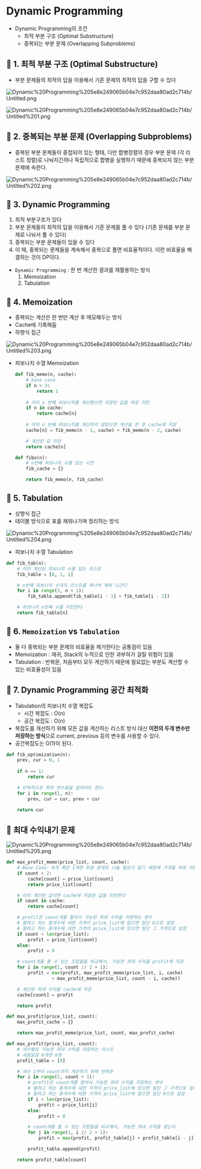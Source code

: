 # Dynamic Programming

- Dynamic Programming의 조건
    - 최적 부분 구조  (Optimal Substructure)
    - 중복되는 부분 문제 (Overlapping Subproblems)

## 📌 1. 최적 부분 구조 (Optimal Substructure)

- 부분 문제들의 최적의 답을 이용해서 기존 문제의 최적의 답을 구할 수 있다

![Dynamic%20Programming%205e8e249065b04e7c952daa80ad2c714b/Untitled.png](Dynamic%20Programming%205e8e249065b04e7c952daa80ad2c714b/Untitled.png)

![Dynamic%20Programming%205e8e249065b04e7c952daa80ad2c714b/Untitled%201.png](Dynamic%20Programming%205e8e249065b04e7c952daa80ad2c714b/Untitled%201.png)

## 📌 2. 중복되는 부분 문제 (Overlapping Subproblems)

- 중복된 부분 문제들이 중첩되어 있는 형태, 다만 합병정렬의 경우 부분 문제 (각 리스트 정렬)로 나눠지긴하나 독립적으로 합병을 실행하기 때문에 중복되지 않는 부분 문제에 속한다.

![Dynamic%20Programming%205e8e249065b04e7c952daa80ad2c714b/Untitled%202.png](Dynamic%20Programming%205e8e249065b04e7c952daa80ad2c714b/Untitled%202.png)

## 📌 3. Dynamic Programming

1. 최적 부분구조가 있다
2. 부분 문제들의 최적의 답을 이용해서 기존 문제를 풀 수 있다 (기존 문제를 부분 문제로 나눠서 풀 수 있다)
3. 중복되는 부분 문제들이 있을 수 있다
4. 이 때, 중복되는 문제들을 계속해서 중복으로 풀면 비효율적이다. 이런 비효율을 해결하는 것이 DP이다. 
- `Dynamic Programming` : 한 번 계산한 결과를 재활용하는 방식
    1. Memoization
    2. Tabulation
    

## 📌 4. Memoization

- 중복되는 계산은 한 번만 계산 후 메모해두는 방식
- Cache에 기록해둠
- 하향식 접근

![Dynamic%20Programming%205e8e249065b04e7c952daa80ad2c714b/Untitled%203.png](Dynamic%20Programming%205e8e249065b04e7c952daa80ad2c714b/Untitled%203.png)

- 피보나치 수열 Memoization
    
    ```python
    def fib_memo(n, cache):
    	# base case
    	if n < 3:
    		return 1
    	
    	# 이미 n 번째 피보나치를 계산했으면 저장된 값을 바로 리턴
    	if n in cache:
    		return cache[n]
    	
    	# 아직 n 번째 피보나치를 계산하지 않았으면 계산을 한 후 cache에 저장 
    	cache[n] = fib_memo(n - 1, cache) + fib_memo(n - 2, cache)
    
    	# 계산된 값 리턴
    	return cache[n]
    
    def fibo(n):
    	# n번째 피보나치 수를 담는 사전
    	fib_cache = {}
    
    	return fib_memo(n, fib_cache)
    ```
    

## 📌 5. Tabulation

- 상향식 접근
- 테이블 방식으로 표를 채워나가며 정리하는 방식

![Dynamic%20Programming%205e8e249065b04e7c952daa80ad2c714b/Untitled%204.png](Dynamic%20Programming%205e8e249065b04e7c952daa80ad2c714b/Untitled%204.png)

- 피보나치 수열 Tabulation

```python
def fib_tab(n):
    # 이미 계산된 피보나치 수를 담는 리스트
    fib_table = [0, 1, 1]

    # n번째 피보나치 수까지 리스트를 하나씩 채워 나간다
    for i in range(3, n + 1):
        fib_table.append(fib_table[i - 1] + fib_table[i - 2])

    # 피보나치 n번째 수를 리턴한다
    return fib_table[n]
```

## 📌 6. `Memoization` vs `Tabulation`

- 둘 다 중복되는 부분 문제의 비효율을 제거한다는 공통점이 있음
- Memoization : 재귀, Stack의 누적으로 인한 과부하가 걸릴 위험이 있음
- Tabulation : 반복문, 처음부터 모두 계산하기 때문에 필요없는 부분도 계산할 수 있는 비효율성이 있음

## 📌 7. Dynamic Programming 공간 최적화

- Tabulation의 피보나치 수열 복잡도
    - 시간 복잡도 : O(n)
    - 공간 복잡도 : O(n)
- 복잡도를 개선하기 위해 모든 값을 계산하는 리스트 방식 대신 **이전의 두개 변수만 저장하는 방식**으로 current, previous 등의 변수를 사용할 수 있다.
- 공간복잡도는 O(1)이 된다.

```python
def fib_optimization(n):
	prev, cur = 0, 1
	
	if n == 1:
		return cur	

	# 반복적으로 위의 변수들을 업데이트 한다.
	for i in range(1, n):
		prev, cur = cur, prev + cur

	return cur
```

## 📌 최대 수익내기 문제

![Dynamic%20Programming%205e8e249065b04e7c952daa80ad2c714b/Untitled%205.png](Dynamic%20Programming%205e8e249065b04e7c952daa80ad2c714b/Untitled%205.png)

```python
def max_profit_memo(price_list, count, cache):
    # Base Case: 0개 혹은 1개면 부분 문제로 나눌 필요가 없기 때문에 가격을 바로 리턴한다
    if count < 2:
        cache[count] = price_list[count]
        return price_list[count]

    # 이미 계산한 값이면 cache에 저장된 값을 리턴한다
    if count in cache:
        return cache[count]

    # profit은 count개를 팔아서 가능한 최대 수익을 저장하는 변수
    # 팔려고 하는 총개수에 대한 가격이 price_list에 없으면 일단 0으로 설정
    # 팔려고 하는 총개수에 대한 가격이 price_list에 있으면 일단 그 가격으로 설정
    if count < len(price_list):
        profit = price_list[count]
    else:
        profit = 0

    # count개를 팔 수 있는 조합들을 비교해서, 가능한 최대 수익을 profit에 저장
    for i in range(1, count // 2 + 1):
        profit = max(profit, max_profit_memo(price_list, i, cache) 
                 + max_profit_memo(price_list, count - i, cache))

    # 계산된 최대 수익을 cache에 저장
    cache[count] = profit

    return profit

def max_profit(price_list, count):
    max_profit_cache = {}

    return max_profit_memo(price_list, count, max_profit_cache)

```

```python
def max_profit(price_list, count):
    # 개수별로 가능한 최대 수익을 저장하는 리스트
    # 새꼼달꼼 0개면 0원
    profit_table = [0]

    # 개수 1부터 count까지 계산하기 위해 반복문
    for i in range(1, count + 1):
        # profit은 count개를 팔아서 가능한 최대 수익을 저장하는 변수
        # 팔려고 하는 총개수에 대한 가격이 price_list에 있으면 일단 그 가격으로 설정
        # 팔려고 하는 총개수에 대한 가격이 price_list에 없으면 일단 0으로 설정   
        if i < len(price_list):
            profit = price_list[i]
        else:
            profit = 0

        # count개를 팔 수 있는 조합들을 비교해서, 가능한 최대 수익을 찾는다
        for j in range(1, i // 2 + 1):
            profit = max(profit, profit_table[j] + profit_table[i - j])

        profit_table.append(profit)

    return profit_table[count]
```